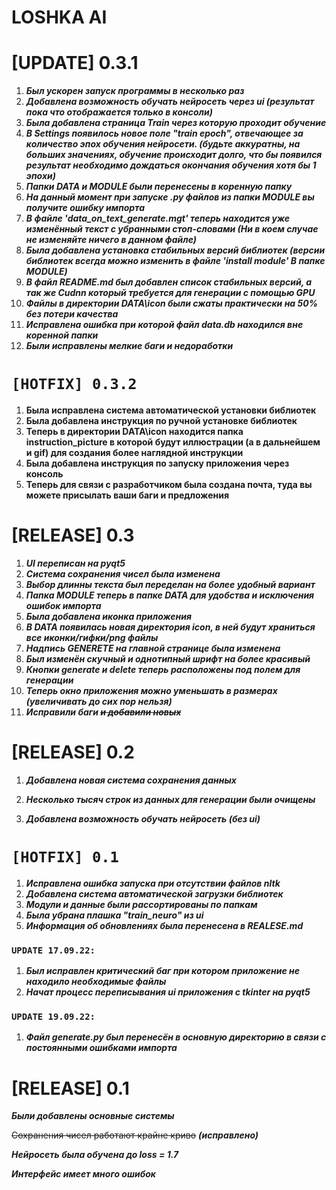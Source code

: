 # LOSHKA AI

# [UPDATE] 0.3.1

1. ***Был ускорен запуск программы в несколько раз***
2. ***Добавлена возможность обучать нейросеть через ui (результат пока что отображается только в консоли)***
3. ***Была добавлена страница Train через которую проходит обучение***
4. ***В Settings появилось новое поле "train epoch", отвечающее за количество эпох обучения нейросети. (будьте аккуратны,
на больших значениях, обучение происходит долго, что бы появился результат необходимо дождаться окончания обучения хотя бы 
1 эпохи)***
5. ***Папки DATA и MODULE были перенесены в коренную папку***
6. ***На данный момент при запуске .py файлов из папки MODULE вы получите ошибку импорта*** 
7. ***В файле 'data_on_text_generate.mgt' теперь находится уже изменённый текст с убранными стоп-словами (Ни в коем случае
не изменяйте ничего в данном файле)***
8. ***Была добавлена установка стабильных версий библиотек (версии библиотек всегда можно изменить в файле 'install module'
В папке MODULE)***
9. ***В файл README.md был добавлен список стабильных версий, а так же Cudnn который требуется для генерации с помощью GPU***
10. ***Файлы в директории DATA\icon были сжаты практически на 50% без потери качества***
11. ***Исправлена ошибка при которой файл data.db находился вне коренной папки***
12. ***Были исправлены мелкие баги и недоработки***

# `[HOTFIX] 0.3.2`

1. **Была исправлена система автоматической установки библиотек**
2. **Была добавлена инструкция по ручной установке библиотек**
3. **Теперь в директории DATA\icon находится папка instruction_picture в которой будут иллюстрации (а в дальнейшем и gif)
для создания более наглядной инструкции**
4. **Была добавлена инструкция по запуску приложения через консоль**
5. **Теперь для связи с разработчиком была создана почта, туда вы можете присылать ваши баги и предложения**


# [RELEASE] 0.3

1. ***UI переписан на pyqt5***
2. ***Система сохранения чисел была изменена***
3. ***Выбор длинны текста был переделан на более удобный вариант***
4. ***Папка MODULE теперь в папке DATA для удобства и исключения ошибок импорта***
5. ***Была добавлена иконка приложения***
6. ***В DATA появилась новая директория icon, в ней будут храниться все иконки/гифки/png файлы***
7. ***Надпись GENERETE на главной странице была изменена***
8. ***Был изменён скучный и однотипный шрифт на более красивый***
9. ***Кнопки generate и delete теперь расположены под полем для генерации***
10. ***Теперь окно приложения можно уменьшать в размерах (увеличивать до сих пор нельзя)***
11. ***Исправили баги ~~и добавили новых~~***


# [RELEASE] 0.2

1. ***Добавлена новая система сохранения данных***

2. ***Несколько тысяч строк из данных для генерации были очищены***

3. ***Добавлена возможность обучать нейросеть (без ui)***

# `[HOTFIX] 0.1`
1. ***Исправлена ошибка запуска при отсутствии файлов nltk***
2. ***Добавлена система автоматической загрузки библиотек***
3. ***Модули и данные были рассортированы по папкам***
4. ***Была убрана плашка "train_neuro" из ui***
5. ***Информация об обновлениях была перенесена в REALESE.md***

### `UPDATE 17.09.22:` 

1. ***Был исправлен критический баг при котором приложение не находило необходимые файлы***
2. ***Начат процесс переписывания ui приложения с tkinter на pyqt5***

### `UPDATE 19.09.22:`

1. ***Файл generate.py был перенесён в основную директорию в связи с постоянными ошибками импорта***

# [RELEASE] 0.1

***Были добавлены основные системы***

~~Сохранения чисел работают крайне криво~~ ***(исправлено)***

***Нейросеть была обучена до loss = 1.7***

***Интерфейс имеет много ошибок***
